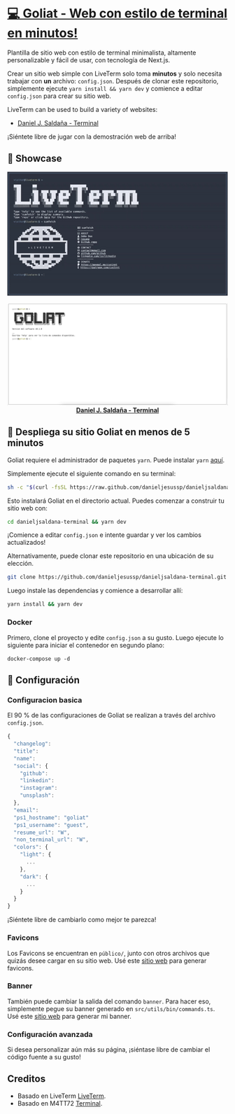 # [💻 Goliat - Web con estilo de terminal en minutos!](https://terminal.danieljsaldaña.com)

Plantilla de sitio web con estilo de terminal minimalista, altamente personalizable y fácil de usar, con tecnología de Next.js.

Crear un sitio web simple con LiveTerm solo toma **minutos** y solo necesita trabajar con **un** archivo: `config.json`. Después de clonar este repositorio, simplemente ejecute `yarn install && yarn dev` y comience a editar `config.json` para crear su sitio web.

LiveTerm can be used to build a variety of websites:

- [Daniel J. Saldaña - Terminal](https://terminal.danieljsaldaña.com)

¡Siéntete libre de jugar con la demostración web de arriba!

## 📸 Showcase

<p align="center">
<img src="./demo/demo.gif" width="600"><br>
</p>

<p align="center">
<img src="./demo/goliat.png" width="600"><br>
<strong><a href="https://terminal.danieljsaldaña.com" target=_blank>Daniel J. Saldaña - Terminal</a></strong>
</p>

## 🚀 Despliega su sitio Goliat en menos de 5 minutos

Goliat requiere el administrador de paquetes `yarn`. Puede instalar `yarn` [aquí](https://classic.yarnpkg.com/lang/en/docs/install/).

Simplemente ejecute el siguiente comando en su terminal:

```bash
sh -c "$(curl -fsSL https://raw.github.com/danieljesussp/danieljsaldana-terminal/blob/main/install/install.sh)"
```

Esto instalará Goliat en el directorio actual. Puedes comenzar a construir tu sitio web con:

```bash
cd danieljsaldana-terminal && yarn dev
```

¡Comience a editar `config.json` e intente guardar y ver los cambios actualizados!

Alternativamente, puede clonar este repositorio en una ubicación de su elección.

```bash
git clone https://github.com/danieljesussp/danieljsaldana-terminal.git && cd danieljsaldana-terminal
```

Luego instale las dependencias y comience a desarrollar allí:

```bash
yarn install && yarn dev
```

### Docker

Primero, clone el proyecto y edite `config.json` a su gusto. Luego ejecute lo siguiente para iniciar el contenedor en segundo plano:

```shell
docker-compose up -d
```

## 📄 Configuración

### Configuracion basica

El 90 % de las configuraciones de Goliat se realizan a través del archivo `config.json`.

```javascript
{
  "changelog": 
  "title": 
  "name": 
  "social": {
    "github": 
    "linkedin": 
    "instagram": 
    "unsplash":
  },
  "email": 
  "ps1_hostname": "goliat" 
  "ps1_username": "guest", 
  "resume_url": "W", 
  "non_terminal_url": "W",
  "colors": {
    "light": {
      ...
    },
    "dark": {
      ... 
    }
  }
}
```

¡Siéntete libre de cambiarlo como mejor te parezca!

### Favicons

Los Favicons se encuentran en `público/`, junto con otros archivos que quizás desee cargar en su sitio web. Usé este [sitio web](https://www.favicon-generator.org/) para generar favicons.

### Banner

También puede cambiar la salida del comando `banner`. Para hacer eso, simplemente pegue su banner generado en `src/utils/bin/commands.ts`. Usé este [sitio web](https://manytools.org/hacker-tools/ascii-banner) para generar mi banner.

### Configuración avanzada

Si desea personalizar aún más su página, ¡siéntase libre de cambiar el código fuente a su gusto!

## Creditos

- Basado en LiveTerm [LiveTerm](https://github.com/Cveinnt/LiveTerm).
- Basado en M4TT72 [Terminal](https://github.com/m4tt72/terminal).
